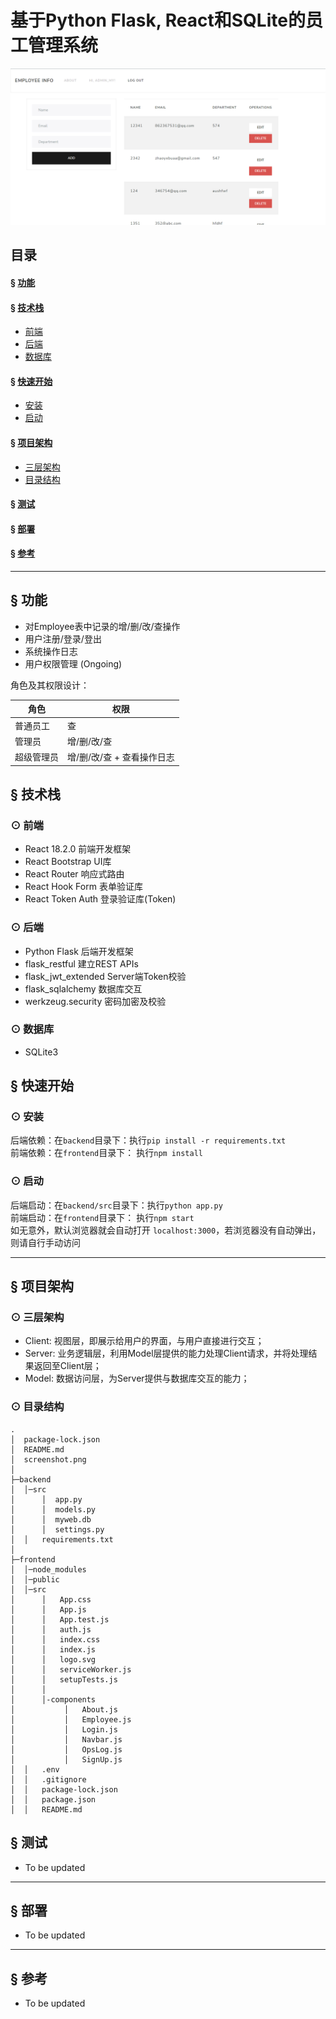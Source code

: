 # 基于Python Flask, React和SQLite的员工管理系统

![](./screenshot.png)

## 目录

#### &sect; [功能](#features)

#### &sect; [技术栈](#tech)
  * [前端](#frontend)
  * [后端](#backend)
  * [数据库](#database)
  
#### &sect; [快速开始](#getting-started)
  * [安装](#installation)
  * [启动](#start)

#### &sect; [项目架构](#architecture)
  * [三层架构](#layers)
  * [目录结构](#tree)
  
#### &sect; [测试](#testing)  
#### &sect; [部署](#deployment)
#### &sect; [参考](#reference)

****

## <a name="features">&sect; 功能</a> 
* 对Employee表中记录的增/删/改/查操作
* 用户注册/登录/登出
* 系统操作日志
* 用户权限管理 (Ongoing)  

角色及其权限设计：  

|  角色   | 权限  |
|  ----  | ----  |
| 普通员工  | 查 |
| 管理员  | 增/删/改/查 |
| 超级管理员  | 增/删/改/查 + 查看操作日志 |





## <a name="tech">&sect; 技术栈</a>  

### <a name="frontend">⊙ 前端</a>  
* React 18.2.0 前端开发框架
* React Bootstrap UI库
* React Router 响应式路由
* React Hook Form 表单验证库
* React Token Auth 登录验证库(Token)

### <a name="backend">⊙ 后端</a>  
* Python Flask 后端开发框架
* flask_restful 建立REST APIs
* flask_jwt_extended Server端Token校验
* flask_sqlalchemy 数据库交互
* werkzeug.security 密码加密及校验

### <a name="database">⊙ 数据库</a>
* SQLite3

## <a name="getting-started">&sect; 快速开始</a>

### <a name="installation">⊙ 安装</a>

后端依赖：在`backend`目录下：执行`pip install -r requirements.txt`  
前端依赖：在`frontend`目录下： 执行`npm install`

### <a name="start">⊙ 启动</a>
后端启动：在`backend/src`目录下：执行`python app.py`  
前端启动：在`frontend`目录下： 执行`npm start`  
如无意外，默认浏览器就会自动打开 `localhost:3000`，若浏览器没有自动弹出，则请自行手动访问  

***

## <a name="architecture">&sect; 项目架构</a>

### <a name="layers">⊙ 三层架构</a>
* Client: 视图层，即展示给用户的界面，与用户直接进行交互；
* Server: 业务逻辑层，利用Model层提供的能力处理Client请求，并将处理结果返回至Client层；
* Model: 数据访问层，为Server提供与数据库交互的能力；

### <a name="tree">⊙ 目录结构</a>
```
.
│  package-lock.json
│  README.md
│  screenshot.png
│
├─backend 
│  │─src
│      │  app.py
│      │  models.py
│      │  myweb.db
│      │  settings.py
│  │   requirements.txt
│              
├─frontend
│  │─node_modules 
│  │─public  
│  │─src
│      │   App.css
│      │   App.js
│      │   App.test.js
│      │   auth.js
│      │   index.css
│      │   index.js
│      │   logo.svg
│      │   serviceWorker.js
│      │   setupTests.js
│      │
│      │-components
│           │   About.js
│           │   Employee.js
│           │   Login.js
│           │   Navbar.js
│           │   OpsLog.js
│           │   SignUp.js
│  │   .env
│  │   .gitignore
│  │   package-lock.json
│  │   package.json
│  │   README.md
```
## <a name="testing">&sect; 测试</a>
* To be updated  

***

## <a name="deployment">&sect; 部署</a>
* To be updated  

***

## <a name="reference">&sect; 参考</a>
* To be updated
